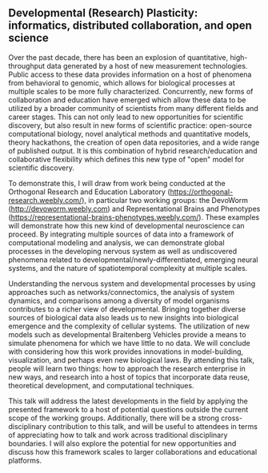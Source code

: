 ## Developmental (Research) Plasticity: informatics, distributed collaboration, and open science

Over the past decade, there has been an explosion of quantitative, high-throughput data generated by a host of new measurement technologies. Public access to these data provides information on a host of phenomena from behavioral to genomic, which allows for biological processes at multiple scales to be more fully characterized. Concurrently, new forms of collaboration and education have emerged which allow these data to be utilized by a broader community of scientists from many different fields and career stages. This can not only lead to new opportunities for scientific discovery, but also result in new forms of scientific practice: open-source computational biology, novel analytical methods and quantitative models, theory hackathons, the creation of open data repositories, and a wide range of published output. It is this combination of hybrid research/education and collaborative flexibility which defines this new type of "open" model for scientific discovery.

To demonstrate this, I will draw from work being conducted at the Orthogonal Research and Education Laboratory (https://orthogonal-research.weebly.com/), in particular two working groups: the DevoWorm (http://devoworm.weebly.com) and Representational Brains and Phenotypes (https://representational-brains-phenotypes.weebly.com/). These examples will demonstrate how this new kind of developmental neuroscience can proceed. By integrating multiple sources of data into a framework of computational modeling and analysis, we can demonstrate global processes in the developing nervous system as well as undiscovered phenomena related to developmental/newly-differentiated, emerging neural systems, and the nature of spatiotemporal complexity at multiple scales.

Understanding the nervous system and developmental processes by using approaches such as networks/connectomics, the analysis of system dynamics, and comparisons among a diversity of model organisms contributes to a richer view of developmental. Bringing together diverse sources of biological data also leads us to new insights into biological emergence and the complexity of cellular systems. The utilization of new models such as developmental Braitenberg Vehicles provide a means to simulate phenomena for which we have little to no data. We will conclude with considering how this work provides innovations in model-building, visualization, and perhaps even new biological laws. By attending this talk, people will learn two things: how to approach the research enterprise in new ways, and research into a host of topics that incorporate data reuse, theoretical development, and computational techniques.

This talk will address the latest developments in the field by applying the presented framework to a host of potential questions outside the current scope of the working groups. Additionally, there will be a strong cross-disciplinary contribution to this talk, and will be useful to attendees in terms of appreciating how to talk and work across traditional disciplinary boundaries. I will also explore the potential for new opportunities and discuss how this framework scales to larger collaborations and educational platforms.

